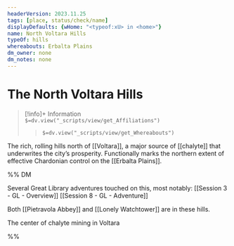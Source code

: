 ```yaml
---
headerVersion: 2023.11.25
tags: [place, status/check/name]
displayDefaults: {wHome: "<typeof:xU> in <home>"}
name: North Voltara Hills
typeOf: hills
whereabouts: Erbalta Plains
dm_owner: none
dm_notes: none
---
```

# The North Voltara Hills
>[!info]+ Information  
> `$=dv.view("_scripts/view/get_Affiliations")`  
>> `$=dv.view("_scripts/view/get_Whereabouts")`

The rich, rolling hills north of [[Voltara]], a major source of [[chalyte]] that underwrites the city’s prosperity. Functionally marks the northern extent of effective Chardonian control on the [[Erbalta Plains]].

%% DM

Several Great Library adventures touched on this, most notably:
[[Session 3 - GL - Overview]]
[[Session 8 - GL - Adventure]]

Both [[Pietravola Abbey]] and [[Lonely Watchtower]] are in these hills. 

The center of chalyte mining in Voltara

%%